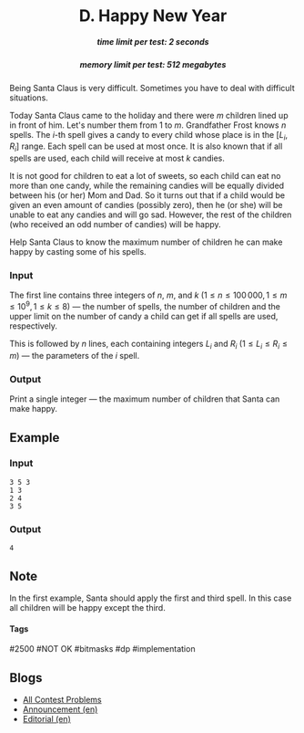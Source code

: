 <h1 style='text-align: center;'> D. Happy New Year</h1>

<h5 style='text-align: center;'>time limit per test: 2 seconds</h5>
<h5 style='text-align: center;'>memory limit per test: 512 megabytes</h5>

Being Santa Claus is very difficult. Sometimes you have to deal with difficult situations.

Today Santa Claus came to the holiday and there were $m$ children lined up in front of him. Let's number them from $1$ to $m$. Grandfather Frost knows $n$ spells. The $i$-th spell gives a candy to every child whose place is in the $[L_i, R_i]$ range. Each spell can be used at most once. It is also known that if all spells are used, each child will receive at most $k$ candies.

It is not good for children to eat a lot of sweets, so each child can eat no more than one candy, while the remaining candies will be equally divided between his (or her) Mom and Dad. So it turns out that if a child would be given an even amount of candies (possibly zero), then he (or she) will be unable to eat any candies and will go sad. However, the rest of the children (who received an odd number of candies) will be happy.

Help Santa Claus to know the maximum number of children he can make happy by casting some of his spells.

### Input

The first line contains three integers of $n$, $m$, and $k$ ($1 \leq n \leq 100\,000, 1 \leq m \leq 10^9, 1 \leq k \leq 8$) — the number of spells, the number of children and the upper limit on the number of candy a child can get if all spells are used, respectively.

This is followed by $n$ lines, each containing integers $L_i$ and $R_i$ ($1 \leq L_i \leq R_i \leq m$) — the parameters of the $i$ spell.

### Output

Print a single integer — the maximum number of children that Santa can make happy.

## Example

### Input


```text
3 5 3  
1 3  
2 4  
3 5  

```
### Output


```text
4  

```
## Note

In the first example, Santa should apply the first and third spell. In this case all children will be happy except the third.



#### Tags 

#2500 #NOT OK #bitmasks #dp #implementation 

## Blogs
- [All Contest Problems](../Codeforces_Round_622_(Div._2).md)
- [Announcement (en)](../blogs/Announcement_(en).md)
- [Editorial (en)](../blogs/Editorial_(en).md)
